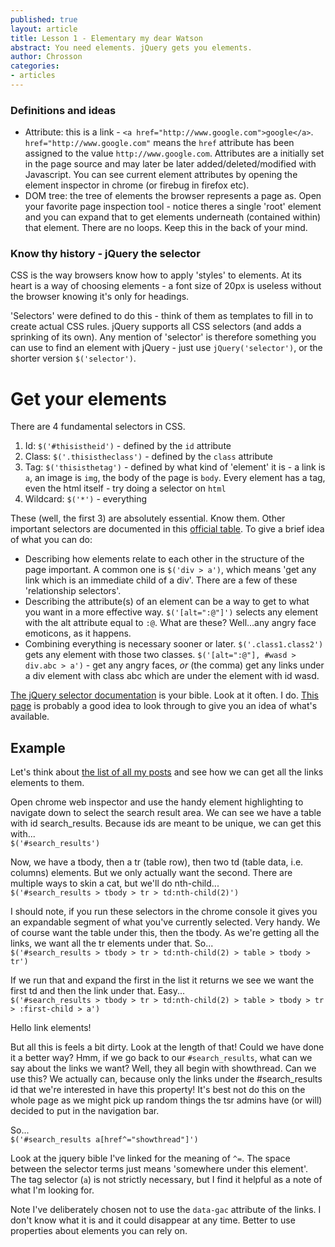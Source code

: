```yaml
---
published: true
layout: article
title: Lesson 1 - Elementary my dear Watson
abstract: You need elements. jQuery gets you elements.
author: Chrosson
categories:
- articles
---
```


### Definitions and ideas
* Attribute: this is a link - `<a href="http://www.google.com">google</a>`. `href="http://www.google.com"` means the `href` attribute has been assigned to the value `http://www.google.com`. Attributes are a initially set in the page source and may later be later added/deleted/modified with Javascript. You can see current element attributes by opening the element inspector in chrome (or firebug in firefox etc).
* DOM tree: the tree of elements the browser represents a page as. Open your favorite page inspection tool - notice theres a single 'root' element and you can expand that to get elements underneath (contained within) that element. There are no loops. Keep this in the back of your mind.

### Know thy history - jQuery the selector
CSS is the way browsers know how to apply 'styles' to elements. At its heart is a way of choosing elements - a font size of 20px is useless without the browser knowing it's only for headings.

'Selectors' were defined to do this - think of them as templates to fill in to create actual CSS rules. jQuery supports all CSS selectors (and adds a sprinking of its own). Any mention of 'selector' is therefore something you can use to find an element with jQuery - just use `jQuery('selector')`, or the shorter version `$('selector')`.

# Get your elements

There are 4 fundamental selectors in CSS.

1. Id: `$('#thisistheid')` - defined by the `id` attribute
2. Class: `$('.thisistheclass')` - defined by the `class` attribute
3. Tag: `$('thisisthetag')` - defined by what kind of 'element' it is - a link is `a`, an image is `img`, the body of the page is `body`. Every element has a tag, even the html itself - try doing a selector on `html`
4. Wildcard: `$('*')` - everything

These (well, the first 3) are absolutely essential. Know them. Other important selectors are documented in this [official table](http://www.w3.org/TR/CSS2/selector.html#pattern-matching). To give a brief idea of what you can do:

* Describing how elements relate to each other in the structure of the page important. A common one is `$('div > a')`, which means 'get any link which is an immediate child of a div'. There are a few of these 'relationship selectors'.
* Describing the attribute(s) of an element can be a way to get to what you want in a more effective way. `$('[alt=":@"]')` selects any element with the alt attribute equal to `:@`. What are these? Well...any angry face emoticons, as it happens.
* Combining everything is necessary sooner or later. `$('.class1.class2')` gets any element with those two classes. `$('[alt=":@"], #wasd > div.abc > a')` - get any angry faces, *or* (the comma) get any links under a div element with class abc which are under the element with id wasd.

[The jQuery selector documentation](http://api.jquery.com/category/selectors/) is your bible. Look at it often. I do.
[This page](http://net.tutsplus.com/tutorials/html-css-techniques/the-30-css-selectors-you-must-memorize/) is probably a good idea to look through to give you an idea of what's available.

## Example

Let's think about [the list of all my posts](http://www.thestudentroom.co.uk/search.php?do=finduser&u=334116) and see how we can get all the links elements to them.

Open chrome web inspector and use the handy element highlighting to navigate down to select the search result area. We can see we have a table with id search_results. Because ids are meant to be unique, we can get this with...  
`$('#search_results')`

Now, we have a tbody, then a tr (table row), then two td (table data, i.e. columns) elements. But we only actually want the second. There are multiple ways to skin a cat, but we'll do nth-child...  
`$('#search_results > tbody > tr > td:nth-child(2)')`

I should note, if you run these selectors in the chrome console it gives you an expandable segment of what you've currently selected. Very handy. We of course want the table under this, then the tbody. As we're getting all the links, we want all the tr elements under that. So...  
`$('#search_results > tbody > tr > td:nth-child(2) > table > tbody > tr')`

If we run that and expand the first in the list it returns we see we want the first td and then the link under that. Easy...  
`$('#search_results > tbody > tr > td:nth-child(2) > table > tbody > tr > :first-child > a')`

Hello link elements!

But all this is feels a bit dirty. Look at the length of that! Could we have done it a better way? Hmm, if we go back to our `#search_results`, what can we say about the links we want? Well, they all begin with showthread. Can we use this? We actually can, because only the links under the #search_results id that we're interested in have this property! It's best not do this on the whole page as we might pick up random things the tsr admins have (or will) decided to put in the navigation bar.

So...  
`$('#search_results a[href^="showthread"]')`

Look at the jquery bible I've linked for the meaning of `^=`. The space between the selector terms just means 'somewhere under this element'. The tag selector (`a`) is not strictly necessary, but I find it helpful as a note of what I'm looking for.

Note I've deliberately chosen not to use the `data-gac` attribute of the links. I don't know what it is and it could disappear at any time. Better to use properties about elements you can rely on.